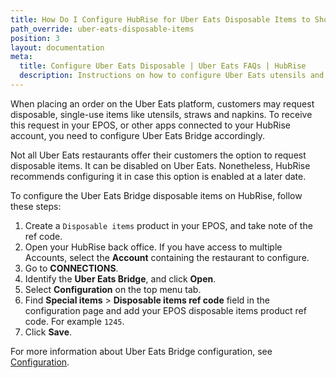 ```yaml
---
title: How Do I Configure HubRise for Uber Eats Disposable Items to Show In My EPOS?
path_override: uber-eats-disposable-items
position: 3
layout: documentation
meta:
  title: Configure Uber Eats Disposable | Uber Eats FAQs | HubRise
  description: Instructions on how to configure Uber Eats utensils and disposable items in HubRise Uber Eats Bridge for these items requested by customers to show in my EPOS.
---
```


When placing an order on the Uber Eats platform, customers may request disposable, single-use items like utensils, straws and napkins. To receive this request in your EPOS, or other apps connected to your HubRise account, you need to configure Uber Eats Bridge accordingly.

Not all Uber Eats restaurants offer their customers the option to request disposable items. It can be disabled on Uber Eats. Nonetheless, HubRise recommends configuring it in case this option is enabled at a later date.

To configure the Uber Eats Bridge disposable items on HubRise, follow these steps:

1. Create a `Disposable items` product in your EPOS, and take note of the ref code.
1. Open your HubRise back office. If you have access to multiple Accounts, select the **Account** containing the restaurant to configure.
1. Go to **CONNECTIONS**.
1. Identify the **Uber Eats Bridge**, and click **Open**.
1. Select **Configuration** on the top menu tab.
1. Find **Special items** > **Disposable items ref code** field in the configuration page and add your EPOS disposable items product ref code. For example `1245`.
1. Click **Save**.

For more information about Uber Eats Bridge configuration, see [Configuration](/apps/uber-eats/configuration).
